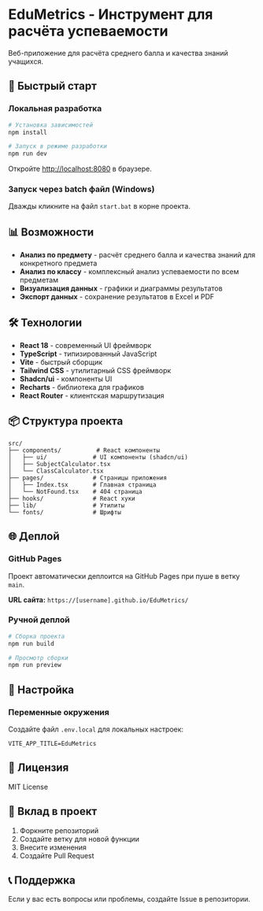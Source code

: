# EduMetrics - Инструмент для расчёта успеваемости

Веб-приложение для расчёта среднего балла и качества знаний учащихся.

## 🚀 Быстрый старт

### Локальная разработка

```bash
# Установка зависимостей
npm install

# Запуск в режиме разработки
npm run dev
```

Откройте [http://localhost:8080](http://localhost:8080) в браузере.

### Запуск через batch файл (Windows)

Дважды кликните на файл `start.bat` в корне проекта.

## 📊 Возможности

- **Анализ по предмету** - расчёт среднего балла и качества знаний для конкретного предмета
- **Анализ по классу** - комплексный анализ успеваемости по всем предметам
- **Визуализация данных** - графики и диаграммы результатов
- **Экспорт данных** - сохранение результатов в Excel и PDF

## 🛠 Технологии

- **React 18** - современный UI фреймворк
- **TypeScript** - типизированный JavaScript
- **Vite** - быстрый сборщик
- **Tailwind CSS** - утилитарный CSS фреймворк
- **Shadcn/ui** - компоненты UI
- **Recharts** - библиотека для графиков
- **React Router** - клиентская маршрутизация

## 📦 Структура проекта

```
src/
├── components/          # React компоненты
│   ├── ui/             # UI компоненты (shadcn/ui)
│   ├── SubjectCalculator.tsx
│   └── ClassCalculator.tsx
├── pages/              # Страницы приложения
│   ├── Index.tsx       # Главная страница
│   └── NotFound.tsx    # 404 страница
├── hooks/              # React хуки
├── lib/                # Утилиты
└── fonts/              # Шрифты
```

## 🌐 Деплой

### GitHub Pages

Проект автоматически деплоится на GitHub Pages при пуше в ветку `main`.

**URL сайта:** `https://[username].github.io/EduMetrics/`

### Ручной деплой

```bash
# Сборка проекта
npm run build

# Просмотр сборки
npm run preview
```

## 🔧 Настройка

### Переменные окружения

Создайте файл `.env.local` для локальных настроек:

```env
VITE_APP_TITLE=EduMetrics
```

## 📝 Лицензия

MIT License

## 🤝 Вклад в проект

1. Форкните репозиторий
2. Создайте ветку для новой функции
3. Внесите изменения
4. Создайте Pull Request

## 📞 Поддержка

Если у вас есть вопросы или проблемы, создайте Issue в репозитории.
